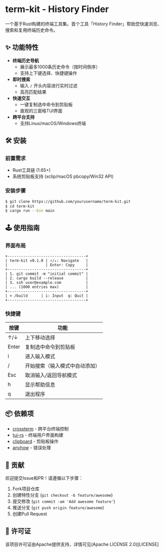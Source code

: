 # term-kit - History Finder

一个基于Rust构建的终端工具集。首个工具「History Finder」帮助您快速浏览、搜索和复用终端历史命令。

## ✨ 功能特性

- **终端历史导航**
  - 展示最多1000条历史命令（按时间倒序）
  - 支持上下键选择、快捷键操作
- **即时搜索**
  - 输入 `/` 开头内容进行实时过滤
  - 高亮匹配结果
- **快速交互**
  - 一键复制选中命令到剪贴板
  - 直观的三窗格TUI界面
- **跨平台支持**
  - 支持Linux/macOS/Windows终端

## 🛠️ 安装

### 前置需求
- Rust工具链 (1.65+)
- 系统剪贴板支持 (xclip/macOS pbcopy/Win32 API)

### 安装步骤
```bash
$ git clone https://github.com/yourusername/term-kit.git
$ cd term-kit
$ cargo run --bin main
```

## 🕹️ 使用指南

### 界面布局
```
+-----------------------------------+
| term-kit v0.1.0 | ↑/↓: Navigate   |
|                 | Enter: Copy     |
+-----------------------------------+
| 1. git commit -m "initial commit" |
| 2. cargo build --release          |
| 3. ssh user@example.com           |
| ... (1000 entries max)            |
+-----------------------------------+
| > /build      | i: Input  q: Quit |
+-----------------------------------+
```

### 快捷键
| 按键    | 功能                         |
|---------|------------------------------|
| ↑/↓     | 上下移动选择                 |
| Enter   | 复制选中命令到剪贴板         |
| i       | 进入输入模式                 |
| /       | 开始搜索（输入模式中自动添加）|
| Esc     | 取消输入/返回导航模式        |
| h       | 显示帮助信息                 |
| q       | 退出程序                     |

## 📦 依赖项
- [crossterm](https://crates.io/crates/crossterm) - 跨平台终端控制
- [tui-rs](https://crates.io/crates/tui) - 终端用户界面构建
- [clipboard](https://crates.io/crates/clipboard) - 剪贴板操作
- [anyhow](https://crates.io/crates/anyhow) - 错误处理

## 🤝 贡献
欢迎提交Issue和PR！请遵循以下步骤：
1. Fork项目仓库
2. 创建特性分支 (`git checkout -b feature/awesome`)
3. 提交修改 (`git commit -am 'Add awesome feature'`)
4. 推送分支 (`git push origin feature/awesome`)
5. 创建Pull Request

## 📄 许可证
该项目许可证由Apache提供支持，详情可见(Apache LICENSE 2.0)[LICENSE]
